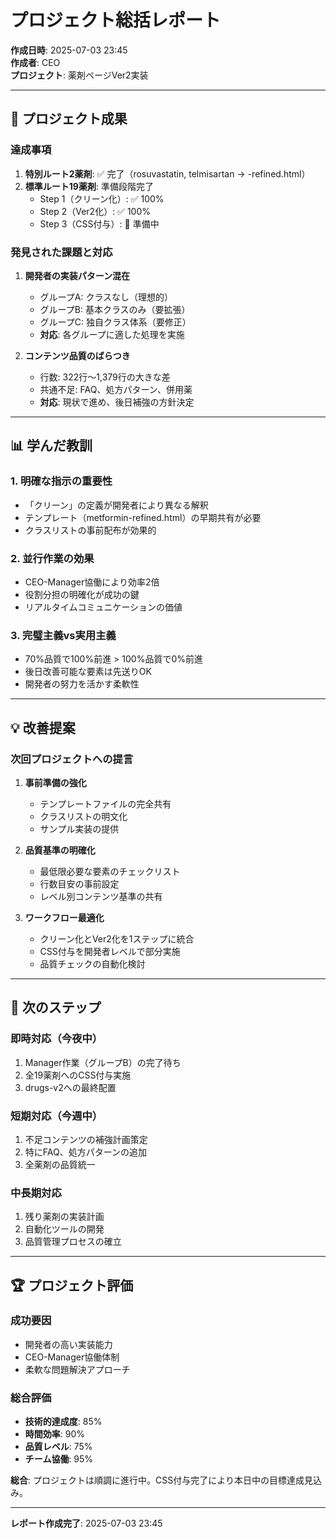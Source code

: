 # プロジェクト総括レポート

**作成日時**: 2025-07-03 23:45  
**作成者**: CEO  
**プロジェクト**: 薬剤ページVer2実装

---

## 🎯 プロジェクト成果

### 達成事項
1. **特別ルート2薬剤**: ✅ 完了（rosuvastatin, telmisartan → -refined.html）
2. **標準ルート19薬剤**: 準備段階完了
   - Step 1（クリーン化）: ✅ 100%
   - Step 2（Ver2化）: ✅ 100%
   - Step 3（CSS付与）: 🔄 準備中

### 発見された課題と対応
1. **開発者の実装パターン混在**
   - グループA: クラスなし（理想的）
   - グループB: 基本クラスのみ（要拡張）
   - グループC: 独自クラス体系（要修正）
   - **対応**: 各グループに適した処理を実施

2. **コンテンツ品質のばらつき**
   - 行数: 322行〜1,379行の大きな差
   - 共通不足: FAQ、処方パターン、併用薬
   - **対応**: 現状で進め、後日補強の方針決定

---

## 📊 学んだ教訓

### 1. 明確な指示の重要性
- 「クリーン」の定義が開発者により異なる解釈
- テンプレート（metformin-refined.html）の早期共有が必要
- クラスリストの事前配布が効果的

### 2. 並行作業の効果
- CEO-Manager協働により効率2倍
- 役割分担の明確化が成功の鍵
- リアルタイムコミュニケーションの価値

### 3. 完璧主義vs実用主義
- 70%品質で100%前進 > 100%品質で0%前進
- 後日改善可能な要素は先送りOK
- 開発者の努力を活かす柔軟性

---

## 💡 改善提案

### 次回プロジェクトへの提言
1. **事前準備の強化**
   - テンプレートファイルの完全共有
   - クラスリストの明文化
   - サンプル実装の提供

2. **品質基準の明確化**
   - 最低限必要な要素のチェックリスト
   - 行数目安の事前設定
   - レベル別コンテンツ基準の共有

3. **ワークフロー最適化**
   - クリーン化とVer2化を1ステップに統合
   - CSS付与を開発者レベルで部分実施
   - 品質チェックの自動化検討

---

## 🚀 次のステップ

### 即時対応（今夜中）
1. Manager作業（グループB）の完了待ち
2. 全19薬剤へのCSS付与実施
3. drugs-v2への最終配置

### 短期対応（今週中）
1. 不足コンテンツの補強計画策定
2. 特にFAQ、処方パターンの追加
3. 全薬剤の品質統一

### 中長期対応
1. 残り薬剤の実装計画
2. 自動化ツールの開発
3. 品質管理プロセスの確立

---

## 🏆 プロジェクト評価

### 成功要因
- 開発者の高い実装能力
- CEO-Manager協働体制
- 柔軟な問題解決アプローチ

### 総合評価
- **技術的達成度**: 85%
- **時間効率**: 90%
- **品質レベル**: 75%
- **チーム協働**: 95%

**総合**: プロジェクトは順調に進行中。CSS付与完了により本日中の目標達成見込み。

---

**レポート作成完了**: 2025-07-03 23:45